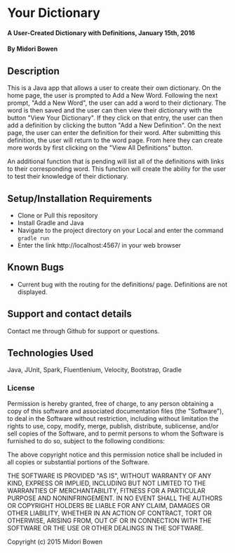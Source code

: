 # Your Dictionary

#### A User-Created Dictionary with Definitions, January 15th, 2016

#### By Midori Bowen

## Description

This is a Java app that allows a user to create their own dictionary. On the home page, the user is prompted to Add a New Word. Following the next prompt, "Add a New Word", the user can add a word to their dictionary. The word is then saved and the user can then view their dictionary with the button "View Your Dictionary". If they click on that entry, the user can then add a definition by clicking the button "Add a New Definition". On the next page, the user can enter the definition for their word. After submitting this definition, the user will return to the word page. From here they can create more words by first clicking on the "View All Definitions" button.

An additional function that is pending will list all of the definitions with links to their corresponding word. This function will create the ability for the user to test their knowledge of their dictionary.

## Setup/Installation Requirements

* Clone or Pull this repository
* Install Gradle and Java
* Navigate to the project directory on your Local and enter the command `gradle run`
* Enter the link http://localhost:4567/ in your web browser

## Known Bugs

* Current bug with the routing for the definitions/ page. Definitions are not displayed.

## Support and contact details

Contact me through Github for support or questions.

## Technologies Used

Java, JUnit, Spark, Fluentlenium, Velocity, Bootstrap, Gradle

### License

Permission is hereby granted, free of charge, to any person obtaining a copy of this software and associated documentation files (the "Software"), to deal in the Software without restriction, including without limitation the rights to use, copy, modify, merge, publish, distribute, sublicense, and/or sell copies of the Software, and to permit persons to whom the Software is furnished to do so, subject to the following conditions:

The above copyright notice and this permission notice shall be included in all copies or substantial portions of the Software.

THE SOFTWARE IS PROVIDED "AS IS", WITHOUT WARRANTY OF ANY KIND, EXPRESS OR IMPLIED, INCLUDING BUT NOT LIMITED TO THE WARRANTIES OF MERCHANTABILITY, FITNESS FOR A PARTICULAR PURPOSE AND NONINFRINGEMENT. IN NO EVENT SHALL THE AUTHORS OR COPYRIGHT HOLDERS BE LIABLE FOR ANY CLAIM, DAMAGES OR OTHER LIABILITY, WHETHER IN AN ACTION OF CONTRACT, TORT OR OTHERWISE, ARISING FROM, OUT OF OR IN CONNECTION WITH THE SOFTWARE OR THE USE OR OTHER DEALINGS IN THE SOFTWARE.

Copyright (c) 2015 Midori Bowen
